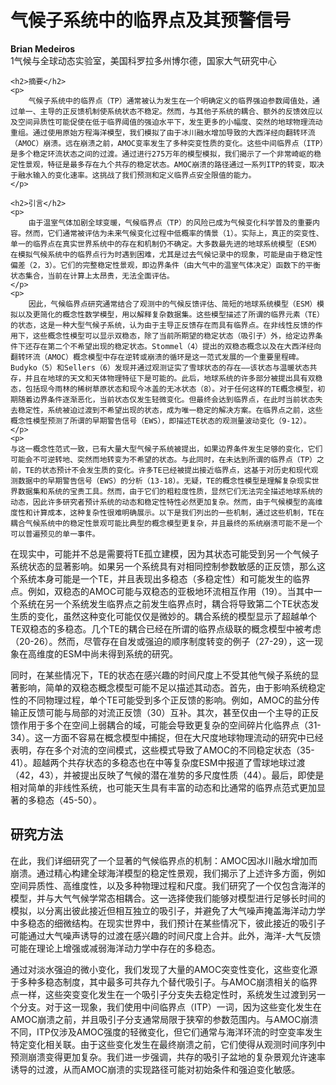<html lang="zh-CN">
<head>
    <meta charset="UTF-8">
    <meta name="viewport" content="width=device-width, initial-scale=1.0">
    <title>气候子系统中的临界点及其预警信号</title>
    <script type="text/javascript" src="https://cdn.jsdelivr.net/npm/mathjax@2.7.7/MathJax.js?config=TeX-MML-AM_CHTML"></script>
</head>
<body>
    <h1>气候子系统中的临界点及其预警信号</h1>
    <p><b>Brian Medeiros</b><br>
        1气候与全球动态实验室，美国科罗拉多州博尔德，国家大气研究中心
    </p>

    <h2>摘要</h2>
    <p>
        气候子系统中的临界点（TP）通常被认为发生在一个明确定义的临界强迫参数阈值处，通过单一、主导的正反馈机制使系统状态不稳定。然而，与其他子系统的耦合、额外的反馈效应以及空间异质性可能促使在低于临界阈值的强迫水平下，发生更多的小幅度、突然的地球物理流动重组。通过使用原始方程海洋模型，我们模拟了由于冰川融水增加导致的大西洋经向翻转环流（AMOC）崩溃。远在崩溃之前，AMOC变率发生了多种突变性质的变化。这些中间临界点（ITP）是多个稳定环流状态之间的过渡。通过进行275万年的模型模拟，我们揭示了一个非常崎岖的稳定性景观，特征是最多存在九个共存的稳定状态。AMOC崩溃的路径通过一系列ITP的转变，取决于融水输入的变化速率。这挑战了我们预测和定义临界点安全限值的能力。
    </p>

    <h2>引言</h2>
    <p>
        由于温室气体加剧全球变暖，气候临界点（TP）的风险已成为气候变化科学普及的重要内容。然而，它们通常被评估为未来气候变化过程中低概率的情景（1）。实际上，真正的突变性、单一的临界点在真实世界系统中的存在和机制仍不确定。大多数最先进的地球系统模型（ESM）在模拟气候系统中的临界点行为时遇到困难，尤其是过去气候记录中的现象，可能是由于稳定性偏差（2，3）。它们的完整稳定性景观，即边界条件（由大气中的温室气体决定）函数下的平衡状态集合，当前在计算上太昂贵，无法全面评估。
    </p>
    <p>
        因此，气候临界点研究通常结合了观测中的气候反馈评估、简短的地球系统模型（ESM）模拟以及更简化的概念性数学模型，用以解释复杂数据集。这些模型描述了所谓的临界元素（TE）的状态，这是一种大型气候子系统，认为由于主导正反馈存在而具有临界点。在非线性反馈的作用下，这些概念性模型可以显示双稳态，除了当前所期望的稳定状态（吸引子）外，给定边界条件下还存在第二个不希望出现的稳定状态。Stommel（4）提出的双稳态概念以及在大西洋经向翻转环流（AMOC）概念模型中存在逆转或崩溃的循环是这一范式发展的一个重要里程碑。Budyko（5）和Sellers（6）发现并通过观测证实了雪球状态的存在——该状态与温暖状态共存，并且在地球的天文和天体物理特征下是可能的。此后，地球系统的许多部分被提出具有双稳态，包括现今雨林的稀树草原状态和现今冰盖的无冰状态（8）。对于任何这样的TE概念模型，初期随着边界条件逐渐恶化，当前状态仅发生轻微变化。但最终会达到临界点，在此时当前状态失去稳定性，系统被迫过渡到不希望出现的状态，成为唯一稳定的解决方案。在临界点之前，这些概念性模型预测了所谓的早期警告信号（EWS），即描述TE状态的观测量波动变化（9-12）。
    </p>
    <p>
    与这一概念性范式一致，已有大量大型气候子系统被提出，如果边界条件发生足够的变化，它们可能会不可逆转地、突然而地转变为不希望的状态。与此同时，在未达到所谓的临界点（TP）之前，TE的状态预计不会发生质的变化。许多TE已经被提出接近临界点，这基于对历史和现代观测数据中的早期警告信号（EWS）的分析（13-18）。无疑，TE的概念性模型是理解复杂现实世界数据集和系统的宝贵工具。然而，由于它们的粗粒度性质，显然它们无法完全描述地球系统的动态，因此许多研究者预计系统的动态和稳定性特性必然更加复杂。然而，由于气候模型的高维度性和计算成本，这种复杂性很难明确展示。以下是我们列出的一些机制，通过这些机制，TE在耦合气候系统中的稳定性景观可能比典型的概念模型更复杂，并且最终的系统崩溃可能不是一个可以普遍预见的单一事件。
</p>

<p>
    在现实中，可能并不总是需要将TE孤立建模，因为其状态可能受到另一个气候子系统状态的显著影响。如果另一个系统具有对相同控制参数敏感的正反馈，那么这个系统本身可能是一个TE，并且表现出多稳态（多稳定性）和可能发生的临界点。例如，双稳态的AMOC可能与双稳态的亚极地环流相互作用（19）。当其中一个系统在另一个系统发生临界点之前发生临界点时，耦合将导致第二个TE状态发生质的变化，虽然这种变化可能仅仅是微妙的。耦合系统的模型显示了超越单个TE双稳态的多稳态。几个TE的耦合已经在所谓的临界点级联的概念模型中被考虑（20-26）。然而，尽管存在自发或强迫的顺序制度转变的例子（27-29），这一现象在高维度的ESM中尚未得到系统的研究。
</p>

<p>
    同时，在某些情况下，TE的状态在感兴趣的时间尺度上不受其他气候子系统的显著影响，简单的双稳态概念模型可能不足以描述其动态。首先，由于影响系统稳定性的不同物理过程，单个TE可能受到多个正反馈的影响。例如，AMOC的盐分传输正反馈可能与局部的对流正反馈（30）互补。其次，甚至仅由一个主导的正反馈作用于多个在空间上弱耦合的域，可能会导致更复杂的空间碎片化临界点（31-34）。这一方面不容易在概念模型中捕捉，但在大尺度地球物理流动的研究中已经表明，存在多个对流的空间模式，这些模式导致了AMOC的不同稳定状态（35-41）。超越两个共存状态的多稳态也在中等复杂度ESM中报道了雪球地球过渡（42，43），并被提出反映了气候的潜在准势的多尺度性质（44）。最后，即使是相对简单的非线性系统，也可能天生具有丰富的动态和比通常的临界点范式更加显著的多稳态（45-50）。
</p>

<h2>研究方法</h2>
<p>
    在此，我们详细研究了一个显著的气候临界点的机制：AMOC因冰川融水增加而崩溃。通过精心构建全球海洋模型的稳定性景观，我们揭示了上述许多方面，例如空间异质性、高维度性，以及多种物理过程和尺度。我们研究了一个仅包含海洋的模型，并与大气气候学常态相耦合。这一选择使我们能够对模型进行足够长时间的模拟，以分离出彼此接近但相互独立的吸引子，并避免了大气噪声掩盖海洋动力学中多稳态的细微结构。在现实世界中，我们预计在某些情况下，彼此接近的吸引子可能通过大气噪声诱导的过渡在感兴趣的时间尺度上合并。此外，海洋-大气反馈可能在理论上增强或减弱海洋动力学中存在的多稳态。
</p>

<p>
    通过对淡水强迫的微小变化，我们发现了大量的AMOC突变性变化，这些变化源于多种多稳态制度，其中最多可共存九个替代吸引子。与AMOC崩溃相关的临界点一样，这些突变变化发生在一个吸引子分支失去稳定性时，系统发生过渡到另一个分支。对于这一现象，我们使用中间临界点（ITP）一词，因为这些变化发生在AMOC崩溃之前，并且吸引子分支通常局限于狭窄的参数范围内。与AMOC崩溃不同，ITP仅涉及AMOC强度的轻微变化，但它们通常与海洋环流的时空变率发生特定变化相关联。由于这些变化发生在最终崩溃之前，它们使得从观测时间序列中预测崩溃变得更加复杂。我们进一步强调，共存的吸引子盆地的复杂景观允许速率诱导的过渡，从而AMOC崩溃的实现路径可能对初始条件和强迫变化敏感。
</p>
</body>
</html>
